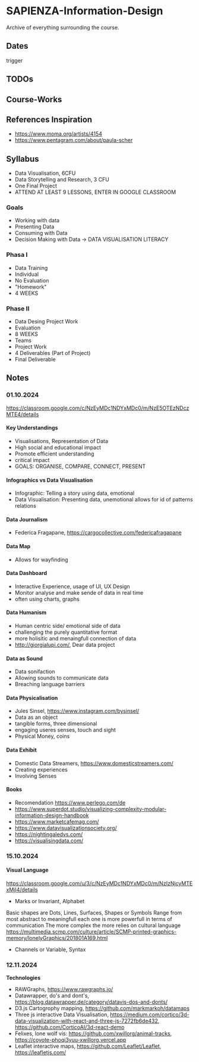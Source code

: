 # SAPIENZA-Information-Design
Archive of everything surrounding the course.

## Dates
trigger
## TODOs

## Course-Works

## References Inspiration
- https://www.moma.org/artists/4154
- https://www.pentagram.com/about/paula-scher

## Syllabus
- Data Visualisation, 6CFU
- Data Storytelling and Research, 3 CFU
- One Final Project
- ATTEND AT LEAST 9 LESSONS, ENTER IN GOOGLE CLASSROOM

### Goals
- Working with data
- Presenting Data
- Consuming with Data
- Decision Making with Data
-> DATA VISUALISATION LITERACY

### Phasa I
- Data Training
- Individual
- No Evaluation
- "Homework"
- 4 WEEKS

### Phase II
- Data Desing Project Work
- Evaluation
- 8 WEEKS
- Teams
- Project Work
- 4 Deliverables (Part of Project)
- Final Deliverable

## Notes
### 01.10.2024
https://classroom.google.com/c/NzEyMDc1NDYxMDc0/m/NzE5OTEzNDczMTE4/details
#### Key Understandings
- Visualisations, Representation of Data
- High social and educational impact
- Promote efficient understanding
- critical impact
- GOALS: ORGANISE, COMPARE, CONNECT, PRESENT

#### Infographics vs Data Visualisation
- Infographic: Telling a story using data, emotional
- Data Visualisation: Presenting data, unemotional allows for id of patterns relations

#### Data Journalism
- Federica Fragapane, https://cargocollective.com/federicafragapane

#### Data Map
- Allows for wayfinding

#### Data Dashboard
- Interactive Experience, usage of UI, UX Design
- Monitor analyse and make sende of data in real time
- often using charts, graphs

#### Data Humanism
- Human centric side/ emotional side of data
- challenging the purely quantitative format
- more holisitic and menaingfull connection of data
- http://giorgialupi.com/, Dear data project

#### Data as Sound
- Data sonifaction
- Allowing sounds to communicate data
- Breaching language barriers

#### Data Physicalisation
- Jules Sinsel, https://www.instagram.com/bysinsel/
- Data as an object
- tangible forms, three dimensional
- engaging useres senses, touch and sight
- Physical Money, coins

#### Data Exhibit
- Domestic Data Streamers, https://www.domesticstreamers.com/
- Creating experiences
- Involving Senses

#### Books
- Recomendation https://www.perlego.com/de
- https://www.superdot.studio/visualizing-complexity-modular-information-design-handbook
- https://www.marketcafemag.com/
- https://www.datavisualizationsociety.org/
- https://nightingaledvs.com/
- https://visualisingdata.com/

### 15.10.2024

#### Visual Language
https://classroom.google.com/u/3/c/NzEyMDc1NDYxMDc0/m/NzIzNjcyMTExMjI4/details

- Marks or Invariant, Alphabet

Basic shapes are Dots, Lines, Surfaces, Shapes or Symbols
Range from most abstract to meaningfull
each one is more powerfull in terms of communication
The more complex the more relies on cultural language
https://multimedia.scmp.com/culture/article/SCMP-printed-graphics-memory/lonelyGraphics/201801A169.html

- Channels or Variable, Syntax

### 12.11.2024

**Technologies**
- RAWGraphs, https://www.rawgraphs.io/
- Datawrapper, do's and dont's, https://blog.datawrapper.de/category/datavis-dos-and-donts/
- D3.js Cartogrophy mapping, https://github.com/markmarkoh/datamaps
- Three js interactive Data Visualisation, https://medium.com/cortico/3d-data-visualization-with-react-and-three-js-7272fb6de432, https://github.com/CorticoAI/3d-react-demo
- Felixes, lone wolf vis: https://github.com/xwillorg/animal-tracks, https://coyote-phoqi3yuu-xwillorg.vercel.app
- Leaflet interactive maps, https://github.com/Leaflet/Leaflet, https://leafletjs.com/
